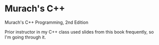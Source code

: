 # Murach's C++

Murach's C++ Programming, 2nd Edition

Prior instructor in my C++ class used slides from this book frequently, so I'm going through it.
